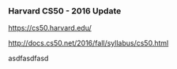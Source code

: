 ### Harvard CS50 - 2016 Update

https://cs50.harvard.edu/

http://docs.cs50.net/2016/fall/syllabus/cs50.html

asdfasdfasd
